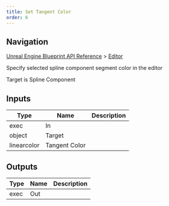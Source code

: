 ```yaml
---
title: Set Tangent Color
order: 6
---
```

## Navigation

[Unreal Engine Blueprint API Reference](https://dev.epicgames.com/documentation/en-us/unreal-engine/BlueprintAPI) > [Editor](https://dev.epicgames.com/documentation/en-us/unreal-engine/BlueprintAPI/Editor)

Specify selected spline component segment color in the editor

Target is Spline Component

## Inputs

| Type | Name | Description |
| --- | --- | --- |
| exec | In |  |
| object | Target |  |
| linearcolor | Tangent Color |  |

## Outputs

| Type | Name | Description |
| --- | --- | --- |
| exec | Out |  |
